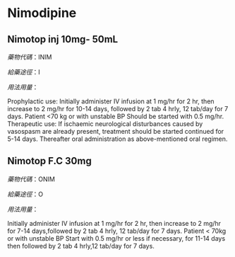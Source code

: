 # Nimodipine

## Nimotop inj 10mg- 50mL

*藥物代碼*：INIM

*給藥途徑*：I

*用法用量*：

Prophylactic use: Initially administer IV infusion at 1 mg/hr for 2 hr, then increase to 2 mg/hr for 10-14 days, followed by 2 tab 4 hrly, 12 tab/day for 7 days.
Patient <70 kg or with unstable BP Should be started with 0.5 mg/hr.
Therapeutic use: If ischaemic neurological disturbances caused by vasospasm are already present, treatment should be started continued for 5-14 days. Thereafter oral administration as above-mentioned oral regimen.

## Nimotop F.C 30mg

*藥物代碼*：ONIM

*給藥途徑*：O

*用法用量*：

Initially administer IV infusion at 1 mg/hr for 2 hr, then increase to 2 mg/hr for 7-14 days,followed by 2 tab 4 hrly, 12 tab/day for 7 days. Patient < 70kg or with unstable BP Start with 0.5 mg/hr or less if necessary, for 11-14 days then followed by 2 tab 4 hrly,12 tab/day for 7 days.

